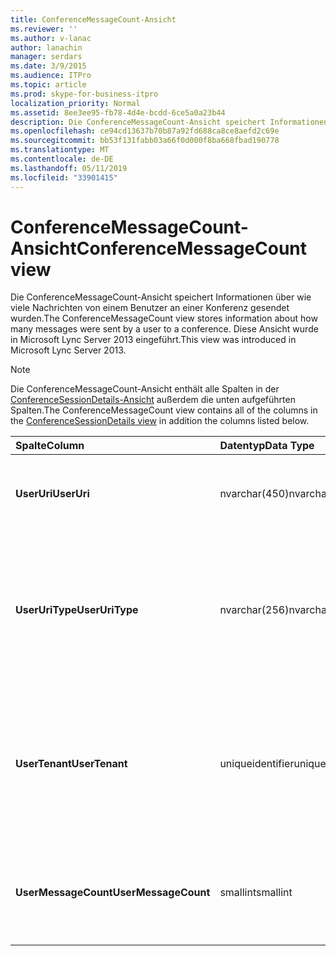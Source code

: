 ```yaml
---
title: ConferenceMessageCount-Ansicht
ms.reviewer: ''
ms.author: v-lanac
author: lanachin
manager: serdars
ms.date: 3/9/2015
ms.audience: ITPro
ms.topic: article
ms.prod: skype-for-business-itpro
localization_priority: Normal
ms.assetid: 8ee3ee95-fb78-4d4e-bcdd-6ce5a0a23b44
description: Die ConferenceMessageCount-Ansicht speichert Informationen über wie viele Nachrichten von einem Benutzer an einer Konferenz gesendet wurden. Diese Ansicht wurde in Microsoft Lync Server 2013 eingeführt.
ms.openlocfilehash: ce94cd13637b70b87a92fd688ca8ce8aefd2c69e
ms.sourcegitcommit: bb53f131fabb03a66f0d000f8ba668fbad190778
ms.translationtype: MT
ms.contentlocale: de-DE
ms.lasthandoff: 05/11/2019
ms.locfileid: "33901415"
---
```

# <a name="conferencemessagecount-view"></a><span data-ttu-id="36c8e-104">ConferenceMessageCount-Ansicht</span><span class="sxs-lookup"><span data-stu-id="36c8e-104">ConferenceMessageCount view</span></span>
 
<span data-ttu-id="36c8e-105">Die ConferenceMessageCount-Ansicht speichert Informationen über wie viele Nachrichten von einem Benutzer an einer Konferenz gesendet wurden.</span><span class="sxs-lookup"><span data-stu-id="36c8e-105">The ConferenceMessageCount view stores information about how many messages were sent by a user to a conference.</span></span> <span data-ttu-id="36c8e-106">Diese Ansicht wurde in Microsoft Lync Server 2013 eingeführt.</span><span class="sxs-lookup"><span data-stu-id="36c8e-106">This view was introduced in Microsoft Lync Server 2013.</span></span>
  
> [!NOTE]
> <span data-ttu-id="36c8e-107">Die ConferenceMessageCount-Ansicht enthält alle Spalten in der [ConferenceSessionDetails-Ansicht](conferencesessiondetails.md) außerdem die unten aufgeführten Spalten.</span><span class="sxs-lookup"><span data-stu-id="36c8e-107">The ConferenceMessageCount view contains all of the columns in the [ConferenceSessionDetails view](conferencesessiondetails.md) in addition the columns listed below.</span></span>
  
|<span data-ttu-id="36c8e-108">**Spalte**</span><span class="sxs-lookup"><span data-stu-id="36c8e-108">**Column**</span></span>|<span data-ttu-id="36c8e-109">**Datentyp**</span><span class="sxs-lookup"><span data-stu-id="36c8e-109">**Data Type**</span></span>|<span data-ttu-id="36c8e-110">**Details**</span><span class="sxs-lookup"><span data-stu-id="36c8e-110">**Details**</span></span>|
|:-----|:-----|:-----|
|<span data-ttu-id="36c8e-111">**UserUri**</span><span class="sxs-lookup"><span data-stu-id="36c8e-111">**UserUri**</span></span> <br/> |<span data-ttu-id="36c8e-112">nvarchar(450)</span><span class="sxs-lookup"><span data-stu-id="36c8e-112">nvarchar(450)</span></span>  <br/> |<span data-ttu-id="36c8e-113">Der URI des Benutzers, der die Nachricht gesendet hat.</span><span class="sxs-lookup"><span data-stu-id="36c8e-113">URI of the user who sent the message.</span></span>  <br/> |
|<span data-ttu-id="36c8e-114">**UserUriType**</span><span class="sxs-lookup"><span data-stu-id="36c8e-114">**UserUriType**</span></span> <br/> |<span data-ttu-id="36c8e-115">nvarchar(256)</span><span class="sxs-lookup"><span data-stu-id="36c8e-115">nvarchar(256)</span></span>  <br/> |<span data-ttu-id="36c8e-116">Typ der URI des Benutzers, der die Nachrichten gesendet.</span><span class="sxs-lookup"><span data-stu-id="36c8e-116">Type of URI of the user who sent the messages.</span></span> <span data-ttu-id="36c8e-117">Finden Sie weitere Informationen der [UriTypes-Tabelle](uritypes.md) .</span><span class="sxs-lookup"><span data-stu-id="36c8e-117">See the [UriTypes table](uritypes.md) for more information.</span></span> <br/> |
|<span data-ttu-id="36c8e-118">**UserTenant**</span><span class="sxs-lookup"><span data-stu-id="36c8e-118">**UserTenant**</span></span> <br/> |<span data-ttu-id="36c8e-119">uniqueidentifier</span><span class="sxs-lookup"><span data-stu-id="36c8e-119">uniqueidentifier</span></span>  <br/> |<span data-ttu-id="36c8e-120">Mandant des Benutzers, die die Nachrichten gesendet hat.</span><span class="sxs-lookup"><span data-stu-id="36c8e-120">Tenant of user who sent the messages.</span></span> <span data-ttu-id="36c8e-121">Finden Sie weitere Informationen der [Tenants-Tabelle](tenants.md) .</span><span class="sxs-lookup"><span data-stu-id="36c8e-121">See the [Tenants table](tenants.md) for more information.</span></span> <br/> |
|<span data-ttu-id="36c8e-122">**UserMessageCount**</span><span class="sxs-lookup"><span data-stu-id="36c8e-122">**UserMessageCount**</span></span> <br/> |<span data-ttu-id="36c8e-123">smallint</span><span class="sxs-lookup"><span data-stu-id="36c8e-123">smallint</span></span>  <br/> |<span data-ttu-id="36c8e-124">Anzahl der vom Benutzer während der Sitzung gesendeten Nachrichten.</span><span class="sxs-lookup"><span data-stu-id="36c8e-124">Number of messages sent by the user during the conference session.</span></span>  <br/> |
   

